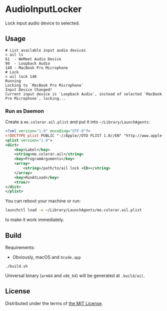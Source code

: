 # AudioInputLocker

Lock input audio device to selected.

## Usage

```shell
# List available input audio devices
> ail ls
61  - WeMeet Audio Device
90  - Loopback Audio
140 - MacBook Pro Microphone
# Lock
> ail lock 140
Running
Locking to `MacBook Pro Microphone`
Input Device Changed!
Current input device is `Loopback Audio`, instead of selected `MacBook Pro Microphone`, locking...
```

### Run as Daemon

Create a `me.colerar.ail.plist` and
put it into `~/Library/LaunchAgents`:

```xml
<?xml version="1.0" encoding="UTF-8"?>
<!DOCTYPE plist PUBLIC "-//Apple//DTD PLIST 1.0//EN" "http://www.apple.com/DTDs/PropertyList-1.0.dtd">
<plist version="1.0">
<dict>
    <key>Label</key>
    <string>me.colerar.ail</string>
    <key>ProgramArguments</key>
    <array>
        <string>/path/to/ail lock <ID></string>
    </array>
    <key>RunAtLoad</key>
    <true/>
</dict>
</plist>
```

You can reboot your machine or run:

```bash
launchctl load -w ~/Library/LaunchAgents/me.colerar.ail.plist
```

to make it work immediately.

## Build

Requirements:

- Obviously, macOS and `Xcode.app`

```shell
./build.sh
```

Universal binary (`arm64` and `x86_64`) will be generated at `.build/ail`.

## License

Distributed under the terms of [the MIT License](LICENSE).
